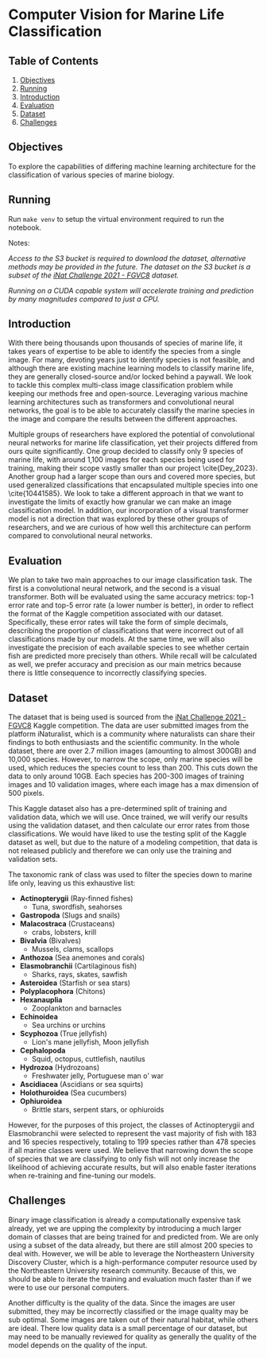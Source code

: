 # Computer Vision for Marine Life Classification

## Table of Contents

1. [Objectives](#objectives)
2. [Running](#running)
3. [Introduction](#introduction)
4. [Evaluation](#evaluation)
5. [Dataset](#dataset)
6. [Challenges](#challenges)

## Objectives

To explore the capabilities of differing machine learning architecture for the classification of various species of marine biology.

## Running

Run `make venv` to setup the virtual environment required to run the notebook.

Notes:

_Access to the S3 bucket is required to download the dataset, alternative methods may be provided in the future. The dataset on the S3 bucket is a subset of the [iNat Challenge 2021 - FGVC8](https://www.kaggle.com/c/inaturalist-2021) dataset._

_Running on a CUDA capable system will accelerate training and prediction by many magnitudes compared to just a CPU._

## Introduction

With there being thousands upon thousands of species of marine life, it takes years of expertise to be able to identify the species from a single image. For many, devoting years just to identify species is not feasible, and although there are existing machine learning models to classify marine life, they are generally closed-source and/or locked behind a paywall. We look to tackle this complex multi-class image classification problem while keeping our methods free and open-source. Leveraging various machine learning architectures such as transformers and convolutional neural networks, the goal is to be able to accurately classify the marine species in the image and compare the results between the different approaches.

Multiple groups of researchers have explored the potential of convolutional neural networks for marine life classification, yet their projects differed from ours quite significantly. One group decided to classify only 9 species of marine life, with around 1,100 images for each species being used for training, making their scope vastly smaller than our project \cite{Dey_2023}. Another group had a larger scope than ours and covered more species, but used generalized classifications that encapsulated multiple species into one \cite{10441585}. We look to take a different approach in that we want to investigate the limits of exactly how granular we can make an image classification model. In addition, our incorporation of a visual transformer model is not a direction that was explored by these other groups of researchers, and we are curious of how well this architecture can perform compared to convolutional neural networks.

## Evaluation

We plan to take two main approaches to our image classification task. The first is a convolutional neural network, and the second is a visual transformer. Both will be evaluated using the same accuracy metrics: top-1 error rate and top-5 error rate (a lower number is better), in order to reflect the format of the Kaggle competition associated with our dataset. Specifically, these error rates will take the form of simple decimals, describing the proportion of classifications that were incorrect out of all classifications made by our models. At the same time, we will also investigate the precision of each available species to see whether certain fish are predicted more precisely than others. While recall will be calculated as well, we prefer accuracy and precision as our main metrics because there is little consequence to incorrectly classifying species.

## Dataset

The dataset that is being used is sourced from the [iNat Challenge 2021 - FGVC8](https://www.kaggle.com/c/inaturalist-2021) Kaggle competition. The data are user submitted images from the platform iNaturalist, which is a community where naturalists can share their findings to both enthusiasts and the scientific community. In the whole dataset, there are over 2.7 million images (amounting to almost 300GB) and 10,000 species. However, to narrow the scope, only marine species will be used, which reduces the species count to less than 200. This cuts down the data to only around 10GB. Each species has 200-300 images of training images and 10 validation images, where each image has a max dimension of 500 pixels.

This Kaggle dataset also has a pre-determined split of training and validation data, which we will use. Once trained, we will verify our results using the validation dataset, and then calculate our error rates from those classifications. We would have liked to use the testing split of the Kaggle dataset as well, but due to the nature of a modeling competition, that data is not released publicly and therefore we can only use the training and validation sets.

The taxonomic rank of class was used to filter the species down to marine life only, leaving us this exhaustive list:

- **Actinopterygii** (Ray-finned fishes)
  - Tuna, swordfish, seahorses
- **Gastropoda** (Slugs and snails)
- **Malacostraca** (Crustaceans)
  - crabs, lobsters, krill
- **Bivalvia** (Bivalves)
  - Mussels, clams, scallops
- **Anthozoa** (Sea anemones and corals)
- **Elasmobranchii** (Cartilaginous fish)
  - Sharks, rays, skates, sawfish
- **Asteroidea** (Starfish or sea stars)
- **Polyplacophora** (Chitons)
- **Hexanauplia**
  - Zooplankton and barnacles
- **Echinoidea**
  - Sea urchins or urchins
- **Scyphozoa** (True jellyfish)
  - Lion's mane jellyfish, Moon jellyfish
- **Cephalopoda**
  - Squid, octopus, cuttlefish, nautilus
- **Hydrozoa** (Hydrozoans)
  - Freshwater jelly, Portuguese man o' war
- **Ascidiacea** (Ascidians or sea squirts)
- **Holothuroidea** (Sea cucumbers)
- **Ophiuroidea**
  - Brittle stars, serpent stars, or ophiuroids

However, for the purposes of this project, the classes of Actinopterygii and Elasmobranchii were selected to represent the vast majority of fish with 183 and 16 species respectively, totaling to 199 species rather than 478 species if all marine classes were used. We believe that narrowing down the scope of species that we are classifying to only fish will not only increase the likelihood of achieving accurate results, but will also enable faster iterations when re-training and fine-tuning our models.

## Challenges

Binary image classification is already a computationally expensive task already, yet we are upping the complexity by introducing a much larger domain of classes that are being trained for and predicted from. We are only using a subset of the data already, but there are still almost 200 species to deal with. However, we will be able to leverage the Northeastern University Discovery Cluster, which is a high-performance computer resource used by the Northeastern University research community. Because of this, we should be able to iterate the training and evaluation much faster than if we were to use our personal computers.

Another difficulty is the quality of the data. Since the images are user submitted, they may be incorrectly classified or the image quality may be sub optimal. Some images are taken out of their natural habitat, while others are ideal. There low quality data is a small percentage of our dataset, but may need to be manually reviewed for quality as generally the quality of the model depends on the quality of the input.
